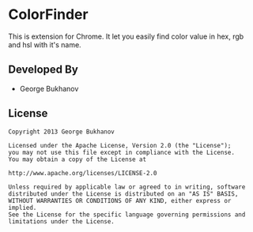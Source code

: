 ColorFinder
===========

This is extension for Chrome. It let you easily find color value in hex, rgb and hsl with it's name.

Developed By
------------
* George Bukhanov

License
-------

    Copyright 2013 George Bukhanov
    
    Licensed under the Apache License, Version 2.0 (the "License");
    you may not use this file except in compliance with the License.
    You may obtain a copy of the License at
    
    http://www.apache.org/licenses/LICENSE-2.0
    
    Unless required by applicable law or agreed to in writing, software
    distributed under the License is distributed on an "AS IS" BASIS,
    WITHOUT WARRANTIES OR CONDITIONS OF ANY KIND, either express or implied.
    See the License for the specific language governing permissions and
    limitations under the License.

